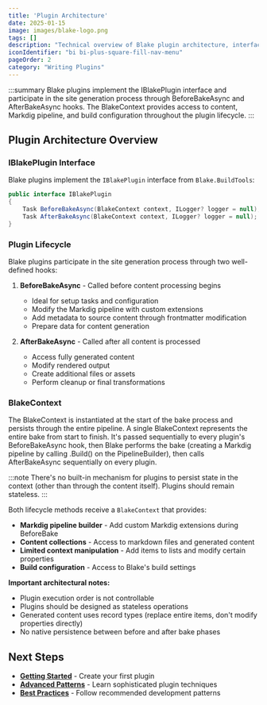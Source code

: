 ```yaml
---
title: 'Plugin Architecture'
date: 2025-01-15
image: images/blake-logo.png
tags: []
description: "Technical overview of Blake plugin architecture, interfaces, and lifecycle."
iconIdentifier: "bi bi-plus-square-fill-nav-menu"
pageOrder: 2
category: "Writing Plugins"
---
```


:::summary
Blake plugins implement the IBlakePlugin interface and participate in the site generation process through BeforeBakeAsync and AfterBakeAsync hooks. The BlakeContext provides access to content, Markdig pipeline, and build configuration throughout the plugin lifecycle.
:::

## Plugin Architecture Overview

### IBlakePlugin Interface

Blake plugins implement the `IBlakePlugin` interface from `Blake.BuildTools`:

```csharp
public interface IBlakePlugin
{
    Task BeforeBakeAsync(BlakeContext context, ILogger? logger = null);
    Task AfterBakeAsync(BlakeContext context, ILogger? logger = null);
}
```

### Plugin Lifecycle

Blake plugins participate in the site generation process through two well-defined hooks:

1. **BeforeBakeAsync** - Called before content processing begins
   - Ideal for setup tasks and configuration
   - Modify the Markdig pipeline with custom extensions
   - Add metadata to source content through frontmatter modification
   - Prepare data for content generation

2. **AfterBakeAsync** - Called after all content is processed
   - Access fully generated content
   - Modify rendered output
   - Create additional files or assets
   - Perform cleanup or final transformations

### BlakeContext

The BlakeContext is instantiated at the start of the bake process and persists through the entire pipeline. A single BlakeContext represents the entire bake from start to finish. It's passed sequentially to every plugin's BeforeBakeAsync hook, then Blake performs the bake (creating a Markdig pipeline by calling .Build() on the PipelineBuilder), then calls AfterBakeAsync sequentially on every plugin.

:::note
There's no built-in mechanism for plugins to persist state in the context (other than through the content itself). Plugins should remain stateless.
:::

Both lifecycle methods receive a `BlakeContext` that provides:

- **Markdig pipeline builder** - Add custom Markdig extensions during BeforeBake
- **Content collections** - Access to markdown files and generated content
- **Limited context manipulation** - Add items to lists and modify certain properties
- **Build configuration** - Access to Blake's build settings

**Important architectural notes:**

- Plugin execution order is not controllable
- Plugins should be designed as stateless operations
- Generated content uses record types (replace entire items, don't modify properties directly)
- No native persistence between before and after bake phases

## Next Steps

- **[Getting Started](/pages/7%20writing%20plugins/getting-started)** - Create your first plugin
- **[Advanced Patterns](/pages/7%20writing%20plugins/advanced-patterns)** - Learn sophisticated plugin techniques
- **[Best Practices](/pages/7%20writing%20plugins/best-practices)** - Follow recommended development patterns